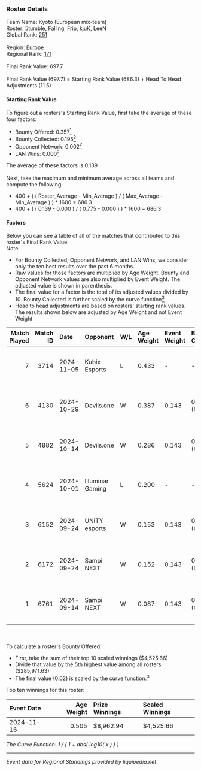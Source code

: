 ### Roster Details<br />
Team Name: Kyoto (European mix-team)<br />
Roster: 5tumble, Falling, Frip, kjuK, LeeN<br />
Global Rank: [251](../../standings_global_2025_02_28.md)<br />
<br />
Region: [Europe]( ../../standings_europe_2025_02_28.md)<br />
Regional Rank: [171]( ../../standings_europe_2025_02_28.md)<br />
<br />
Final Rank Value:  697.7<br />
<br />
Final Rank Value (697.7) = Starting Rank Value (686.3) + Head To Head Adjustments (11.5)<br />

#### Starting Rank Value<br />
To figure out a rosters's Starting Rank Value, first take the average of these four factors:<br />
- Bounty Offered: 0.357[<sup>1</sup>](#table2)
- Bounty Collected: 0.195[<sup>2</sup>](#table1)
- Opponent Network: 0.002[<sup>2</sup>](#table1)
- LAN Wins: 0.000[<sup>2</sup>](#table1)

The average of these factors is 0.139<br />
<br />
Next, take the maximum and minimum average across all teams and compute the following:<br />
- 400 + ( ( Roster_Average - Min_Average ) / ( Max_Average - Min_Average ) ) * 1600 = 686.3
- 400 + ( ( 0.139 - 0.000 ) / ( 0.775 - 0.000 ) ) * 1600 = 686.3


#### Factors<br />
Below you can see a table of all of the matches that contributed to this roster's Final Rank Value.<br />
Note:<br />

- For Bounty Collected, Opponent Network, and LAN Wins, we consider only the ten best results over the past 6 months.
- Raw values for those factors are multiplied by Age Weight. Bounty and Opponent Network values are also multiplied by Event Weight. The adjusted value is shown in parenthesis.
- The final value for a factor is the total of its adjusted values divided by 10. Bounty Collected is further scaled by the curve function[<sup>3</sup>](#curveFunction)
- Head to head adjustments are based on rosters' starting rank values. The results shown below are adjusted by Age Weight and not Event Weight
<span id="table1"></span><br />


| Match Played | Match ID | Date       | Opponent         | W/L | Age Weight | Event Weight | Bounty Collected | Opponent Network | LAN Wins  | H2H Adj. | Roster                             |
| -: | -: | :- | :- | :- | :- | :- | :- | :- | :- | -: | :- |
|            7 |     3714 | 2024-11-05 | Kubix Esports    | L   | 0.433      | -            | -                | -                | -         |    -2.83 | 5tumble, Falling, Frip, kjuK, LeeN |
|            6 |     4130 | 2024-10-29 | Devils.one       | W   | 0.387      | 0.143        | 0.001 (0.000)    | 0.082 (0.005)    | 0 (0.000) |     5.76 | 5tumble, Falling, Frip, kjuK, LeeN |
|            5 |     4882 | 2024-10-14 | Devils.one       | W   | 0.286      | 0.143        | 0.001 (0.000)    | 0.082 (0.003)    | 0 (0.000) |     4.37 | 5tumble, Falling, Frip, kjuK, LeeN |
|            4 |     5624 | 2024-10-01 | Illuminar Gaming | L   | 0.200      | -            | -                | -                | -         |    -1.45 | 5tumble, Falling, Frip, kjuK, LeeN |
|            3 |     6152 | 2024-09-24 | UNiTY esports    | W   | 0.153      | 0.143        | 0.030 (0.001)    | 0.447 (0.010)    | 0 (0.000) |     3.60 | 5tumble, Falling, Frip, kjuK, LeeN |
|            2 |     6172 | 2024-09-24 | Sampi NEXT       | W   | 0.152      | 0.143        | 0.000 (0.000)    | 0.027 (0.001)    | 0 (0.000) |     1.29 | 5tumble, Falling, Frip, kjuK, LeeN |
|            1 |     6761 | 2024-09-14 | Sampi NEXT       | W   | 0.087      | 0.143        | 0.000 (0.000)    | 0.027 (0.000)    | 0 (0.000) |     0.72 | 5tumble, Falling, Frip, kjuK, LeeN |

<br />
<span id="table2"></span><br />
To calculate a roster's Bounty Offered:<br />

- First, take the sum of their top 10 scaled winnings ($4,525.66)
- Divide that value by the 5th highest value among all rosters ($285,971.63)
- The final value (0.02) is scaled by the curve function.[<sup>3</sup>](#curveFunction)

Top ten winnings for this roster:<br />

| Event Date | Age Weight | Prize Winnings | Scaled Winnings |
| :- | -: | :- | :- |
| 2024-11-16 |      0.505 | $8,962.94      | $4,525.66       |


<span id="curveFunction"></span>_The Curve Function: 1 / ( 1 + abs( log10( x ) ) )_<br />

---
_Event data for Regional Standings provided by liquipedia.net_<br />
